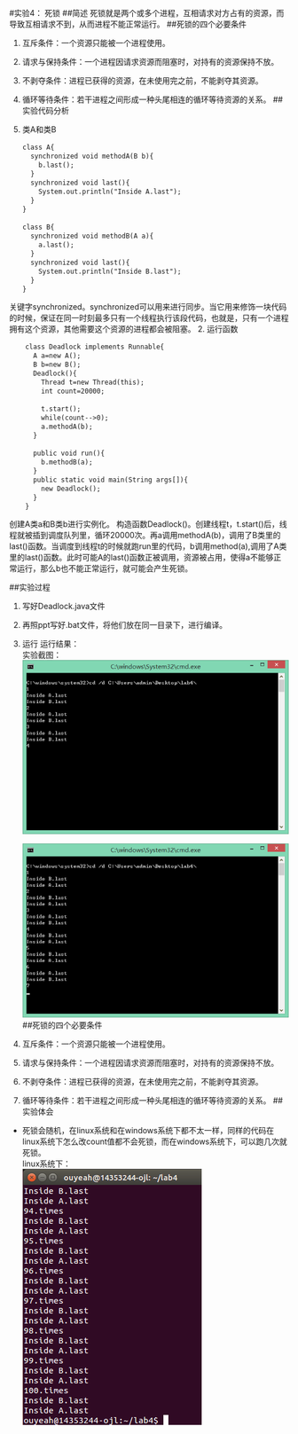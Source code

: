 #实验4： 死锁
##简述
死锁就是两个或多个进程，互相请求对方占有的资源，而导致互相请求不到，从而进程不能正常运行。
##死锁的四个必要条件
1. 互斥条件：一个资源只能被一个进程使用。
2. 请求与保持条件：一个进程因请求资源而阻塞时，对持有的资源保持不放。
3. 不剥夺条件：进程已获得的资源，在未使用完之前，不能剥夺其资源。
4. 循环等待条件：若干进程之间形成一种头尾相连的循环等待资源的关系。
##实验代码分析

1.  类A和类B  

		class A{
		  synchronized void methodA(B b){
		    b.last();
		  }
		  synchronized void last(){
		    System.out.println("Inside A.last");
		  }
		}
		
		class B{
		  synchronized void methodB(A a){
		    a.last();
		  }
		  synchronized void last(){
		    System.out.println("Inside B.last");
		  }
		}
   关键字synchronized。synchronized可以用来进行同步。当它用来修饰一块代码的时候，保证在同一时刻最多只有一个线程执行该段代码，也就是，只有一个进程拥有这个资源，其他需要这个资源的进程都会被阻塞。
2. 运行函数  

		
		class Deadlock implements Runnable{
		  A a=new A();
		  B b=new B();
		  Deadlock(){
		    Thread t=new Thread(this);
		    int count=20000;
		    
		    t.start();
		    while(count-->0);
		    a.methodA(b);
		  }
		
		  public void run(){
		    b.methodB(a);
		  }
		  public static void main(String args[]){
		    new Deadlock();
		  }
		}
创建A类a和B类b进行实例化。
构造函数Deadlock()。创建线程t，t.start()后，线程就被插到调度队列里，循环20000次。再a调用methodA(b)，调用了B类里的last()函数。当调度到线程t的时候就跑run里的代码，b调用method(a),调用了A类里的last()函数。此时可能A的last()函数正被调用，资源被占用，使得a不能够正常运行，那么b也不能正常运行，就可能会产生死锁。

##实验过程
1. 写好Deadlock.java文件
2. 再照ppt写好.bat文件，将他们放在同一目录下，进行编译。
3. 运行
运行结果：  
实验截图：  
![Alt text](https://github.com/Oujialing/ES2016_14353244/blob/master/pic/lab4-deadlock1.png)  
  
    ![Alt text](https://github.com/Oujialing/ES2016_14353244/blob/master/pic/lab4-deadlock2.png)  
##死锁的四个必要条件
1. 互斥条件：一个资源只能被一个进程使用。
2. 请求与保持条件：一个进程因请求资源而阻塞时，对持有的资源保持不放。
3. 不剥夺条件：进程已获得的资源，在未使用完之前，不能剥夺其资源。
4. 循环等待条件：若干进程之间形成一种头尾相连的循环等待资源的关系。
##实验体会
 - 死锁会随机，在linux系统和在windows系统下都不太一样，同样的代码在linux系统下怎么改count值都不会死锁，而在windows系统下，可以跑几次就死锁。  
 linux系统下：   
 ![Alt text](https://github.com/Oujialing/ES2016_14353244/blob/master/pic/lab4-deadlockn.png)  

